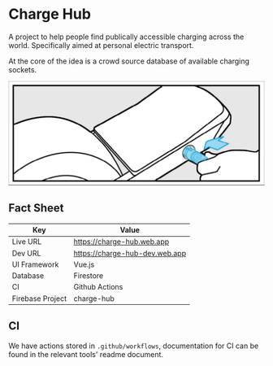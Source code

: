 # Charge Hub

A project to help people find publically accessible charging across the world. Specifically aimed at personal electric transport.

At the core of the idea is a crowd source database of available charging sockets.

![charge-hub](./.project/readme.png)

## Fact Sheet
| Key              | Value                          |
|------------------|--------------------------------|
| Live URL         | https://charge-hub.web.app     |
| Dev URL          | https://charge-hub-dev.web.app |
| UI Framework     | Vue.js                         |
| Database         | Firestore                      |
| CI               | Github Actions                 |
| Firebase Project | charge-hub                     |

## CI
We have actions stored in `.github/workflows`, documentation for CI can be found in the relevant tools' readme document.